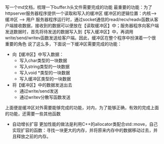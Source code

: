 写一个md文档，梳理一下buffer.h头文件需要完成的功能
最重要的功能：为了httpserver服务器程序提供一个读取和写入的缓冲区
缓冲区的逻辑位置：内核--> 缓冲区 --> 用户
服务器程序运行时，通过socket通信的read/recv/readv函数从客户端接收数据，接收到的数据可以便放在【读取缓冲区】中；服务器程序向客户端发送数据时，首先将待发送的数据写入到【写入缓冲区】中，再调用write/send/writev函数发送给客户端。因此，缓冲区在整个程序中扮演着一个很重要的角色
说了这么多，下面说一下缓冲区需要完成的功能：

- 向【缓冲区】中写入数据：
    - 写入char类型的一块数据
    - 写入string类型的一块数据
    - 写入void *类型的一块数据
    - 写入缓冲区类型的一块数据
- 将【缓冲区】中的数据发送出去
    - 通过write/send发送
    - 通过writev分散写函数发送

上面便是缓冲区对外需要能够完成的功能，对内，为了能够正确，有效的完成上面的功能，还需要一些其他函数
- 自动增长扩容
    更加性能的做法是利用C++的allocator类配合std::move，自己实现扩容的函数：寻找一块更大的内存，并将原来内存中的数据移动过去，并且释放之前的内存。